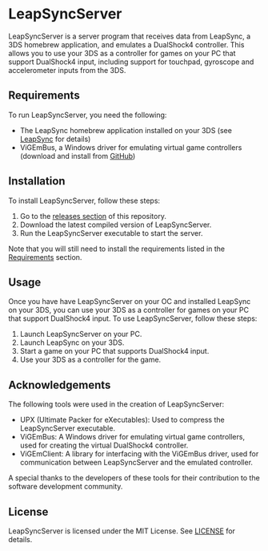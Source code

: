 # LeapSyncServer

LeapSyncServer is a server program that receives data from LeapSync, a 3DS homebrew application, and emulates a DualShock4 controller. This allows you to use your 3DS as a controller for games on your PC that support DualShock4 input, including support for touchpad, gyroscope and accelerometer inputs from the 3DS.

## Requirements

To run LeapSyncServer, you need the following:

- The LeapSync homebrew application installed on your 3DS (see [LeapSync](https://github.com/Smoked-Fish/LeapSync) for details)
- ViGEmBus, a Windows driver for emulating virtual game controllers (download and install from [GitHub](https://github.com/ViGEm/ViGEmBus/releases))

## Installation

To install LeapSyncServer, follow these steps:

1. Go to the [releases section](https://github.com/Smoked-Fish/LeapSyncServer/releases) of this repository.
2. Download the latest compiled version of LeapSyncServer.
3. Run the LeapSyncServer executable to start the server.

Note that you will still need to install the requirements listed in the [Requirements](#requirements) section.

## Usage

Once you have have LeapSyncServer on your OC and installed LeapSync on your 3DS, you can use your 3DS as a controller for games on your PC that support DualShock4 input. To use LeapSyncServer, follow these steps:

1. Launch LeapSyncServer on your PC.
2. Launch LeapSync on your 3DS.
4. Start a game on your PC that supports DualShock4 input.
5. Use your 3DS as a controller for the game.

## Acknowledgements

The following tools were used in the creation of LeapSyncServer:

- UPX (Ultimate Packer for eXecutables): Used to compress the LeapSyncServer executable.
- ViGEmBus: A Windows driver for emulating virtual game controllers, used for creating the virtual DualShock4 controller.
- ViGEmClient: A library for interfacing with the ViGEmBus driver, used for communication between LeapSyncServer and the emulated controller.

A special thanks to the developers of these tools for their contribution to the software development community.

## License

LeapSyncServer is licensed under the MIT License. See [LICENSE](LICENSE) for details.
